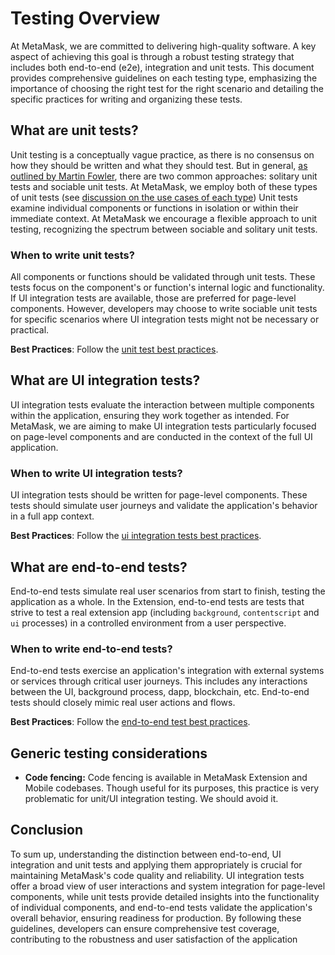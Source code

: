# Testing Overview

At MetaMask, we are committed to delivering high-quality software. A key aspect of achieving this goal is through a robust testing strategy that includes both end-to-end (e2e), integration and unit tests. This document provides comprehensive guidelines on each testing type, emphasizing the importance of choosing the right test for the right scenario and detailing the specific practices for writing and organizing these tests.

## What are unit tests?

Unit testing is a conceptually vague practice, as there is no consensus on how they should be written and what they should test. But in general, [as outlined by Martin Fowler](https://martinfowler.com/articles/2021-test-shapes.html), there are two common approaches: solitary unit tests and sociable unit tests. At MetaMask, we employ both of these types of unit tests (see [discussion on the use cases of each type](https://github.com/MetaMask/core/pull/3827#discussion_r1469377179))
Unit tests examine individual components or functions in isolation or within their immediate context. At MetaMask we encourage a flexible approach to unit testing, recognizing the spectrum between sociable and solitary unit tests.

### When to write unit tests?

All components or functions should be validated through unit tests. These tests focus on the component's or function's internal logic and functionality.
If UI integration tests are available, those are preferred for page-level components. However, developers may choose to write sociable unit tests for specific scenarios where UI integration tests might not be necessary or practical.

**Best Practices**: Follow the [unit test best practices](./unit-testing.md).

## What are UI integration tests?

UI integration tests evaluate the interaction between multiple components within the application, ensuring they work together as intended. For MetaMask, we are aiming to make UI integration tests particularly focused on page-level components and are conducted in the context of the full UI application.

### When to write UI integration tests?

UI integration tests should be written for page-level components. These tests should simulate user journeys and validate the application's behavior in a full app context.

**Best Practices**: Follow the [ui integration tests best practices](./ui-integration-testing.md).

## What are end-to-end tests?

End-to-end tests simulate real user scenarios from start to finish, testing the application as a whole. In the Extension, end-to-end tests are tests that strive to test a real extension app (including `background`, `contentscript` and `ui` processes) in a controlled environment from a user perspective.

### When to write end-to-end tests?

End-to-end tests exercise an application's integration with external systems or services through critical user journeys. This includes any interactions between the UI, background process, dapp, blockchain, etc. End-to-end tests should closely mimic real user actions and flows.

**Best Practices**: Follow the [end-to-end test best practices](./e2e-testing.md).

## Generic testing considerations

- **Code fencing:** Code fencing is available in MetaMask Extension and Mobile codebases. Though useful for its purposes, this practice is very problematic for unit/UI integration testing. We should avoid it.

## Conclusion

To sum up, understanding the distinction between end-to-end, UI integration and unit tests and applying them appropriately is crucial for maintaining MetaMask's code quality and reliability. UI integration tests offer a broad view of user interactions and system integration for page-level components, while unit tests provide detailed insights into the functionality of individual components, and end-to-end tests validate the application's overall behavior, ensuring readiness for production.
By following these guidelines, developers can ensure comprehensive test coverage, contributing to the robustness and user satisfaction of the application
